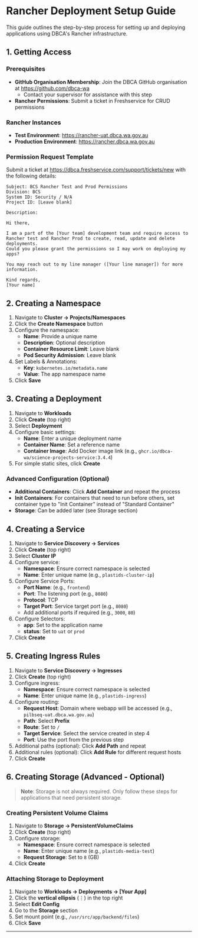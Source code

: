 # Rancher Deployment Setup Guide

This guide outlines the step-by-step process for setting up and deploying applications using DBCA's Rancher infrastructure.

## 1. Getting Access

### Prerequisites

-   **GitHub Organisation Membership**: Join the DBCA GitHub organisation at https://github.com/dbca-wa
    -   Contact your supervisor for assistance with this step
-   **Rancher Permissions**: Submit a ticket in Freshservice for CRUD permissions

### Rancher Instances

-   **Test Environment**: https://rancher-uat.dbca.wa.gov.au
-   **Production Environment**: https://rancher.dbca.wa.gov.au

### Permission Request Template

Submit a ticket at https://dbca.freshservice.com/support/tickets/new with the following details:

```
Subject: BCS Rancher Test and Prod Permissions
Division: BCS
System ID: Security / N/A
Project ID: [Leave blank]

Description:

Hi there,

I am a part of the [Your team] development team and require access to
Rancher test and Rancher Prod to create, read, update and delete deployments.
Could you please grant the permissions so I may work on deploying my apps?

You may reach out to my line manager ([Your line manager]) for more information.

Kind regards,
[Your name]
```

## 2. Creating a Namespace

1. Navigate to **Cluster → Projects/Namespaces**
2. Click the **Create Namespace** button
3. Configure the namespace:
    - **Name**: Provide a unique name
    - **Description**: Optional description
    - **Container Resource Limit**: Leave blank
    - **Pod Security Admission**: Leave blank
4. Set Labels & Annotations:
    - **Key**: `kubernetes.io/metadata.name`
    - **Value**: The app namespace name
5. Click **Save**

## 3. Creating a Deployment

1. Navigate to **Workloads**
2. Click **Create** (top right)
3. Select **Deployment**
4. Configure basic settings:
    - **Name**: Enter a unique deployment name
    - **Container Name**: Set a reference name
    - **Container Image**: Add Docker image link (e.g., `ghcr.io/dbca-wa/science-projects-service:3.4.4`)
5. For simple static sites, click **Create**

### Advanced Configuration (Optional)

-   **Additional Containers**: Click **Add Container** and repeat the process
-   **Init Containers**: For containers that need to run before others, set container type to "Init Container" instead of "Standard Container"
-   **Storage**: Can be added later (see Storage section)

## 4. Creating a Service

1. Navigate to **Service Discovery → Services**
2. Click **Create** (top right)
3. Select **Cluster IP**
4. Configure service:
    - **Namespace**: Ensure correct namespace is selected
    - **Name**: Enter unique name (e.g., `plastids-cluster-ip`)
5. Configure Service Ports:
    - **Port Name**: (e.g., `frontend`)
    - **Port**: The listening port (e.g., `8080`)
    - **Protocol**: TCP
    - **Target Port**: Service target port (e.g., `8080`)
    - Add additional ports if required (e.g., `3000`, `80`)
6. Configure Selectors:
    - **app**: Set to the application name
    - **status**: Set to `uat` or `prod`
7. Click **Create**

## 5. Creating Ingress Rules

1. Navigate to **Service Discovery → Ingresses**
2. Click **Create** (top right)
3. Configure ingress:
    - **Namespace**: Ensure correct namespace is selected
    - **Name**: Enter unique name (e.g., `plastids-ingress`)
4. Configure routing:
    - **Request Host**: Domain where webapp will be accessed (e.g., `pilbseq-uat.dbca.wa.gov.au`)
    - **Path**: Select **Prefix**
    - **Route**: Set to `/`
    - **Target Service**: Select the service created in step 4
    - **Port**: Use the port from the previous step
5. Additional paths (optional): Click **Add Path** and repeat
6. Additional rules (optional): Click **Add Rule** for different request hosts
7. Click **Create**

## 6. Creating Storage (Advanced - Optional)

> **Note**: Storage is not always required. Only follow these steps for applications that need persistent storage.

### Creating Persistent Volume Claims

1. Navigate to **Storage → PersistentVolumeClaims**
2. Click **Create** (top right)
3. Configure storage:
    - **Namespace**: Ensure correct namespace is selected
    - **Name**: Enter unique name (e.g., `plastids-media-test`)
    - **Request Storage**: Set to `8` (GB)
4. Click **Create**

### Attaching Storage to Deployment

1. Navigate to **Workloads → Deployments → [Your App]**
2. Click the **vertical ellipsis** (⋮) in the top right
3. Select **Edit Config**
4. Go to the **Storage** section
5. Set mount point (e.g., `/usr/src/app/backend/files`)
6. Click **Save**

---
